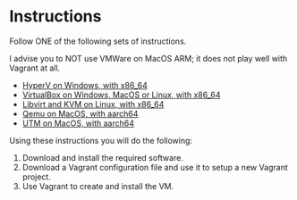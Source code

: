 # Instructions

Follow ONE of the following sets of instructions.

I advise you to NOT use VMWare on MacOS ARM; it does not play well with Vagrant at all.

* [HyperV on Windows, with x86_64](https://github.com/unixerius/DSO/blob/main/Lab%20setup/HyperV-instructions.md)
* [VirtualBox on Windows, MacOS or Linux, with x86_64](https://github.com/unixerius/DSO/blob/main/Lab%20setup/VirtualBox-instructions.md)
* [Libvirt and KVM on Linux, with x86_64](https://github.com/unixerius/DSO/blob/main/Lab%20setup/KVM-Libvirt-instructions.md)
* [Qemu on MacOS, with aarch64](https://github.com/unixerius/DSO/blob/main/main/Qemu-instructions.md)
* [UTM on MacOS, with aarch64](https://github.com/unixerius/DSO/blob/main/main/UTM-instructions.md)

Using these instructions you will do the following:

1. Download and install the required software.
2. Download a Vagrant configuration file and use it to setup a new Vagrant project.
3. Use Vagrant to create and install the VM.
